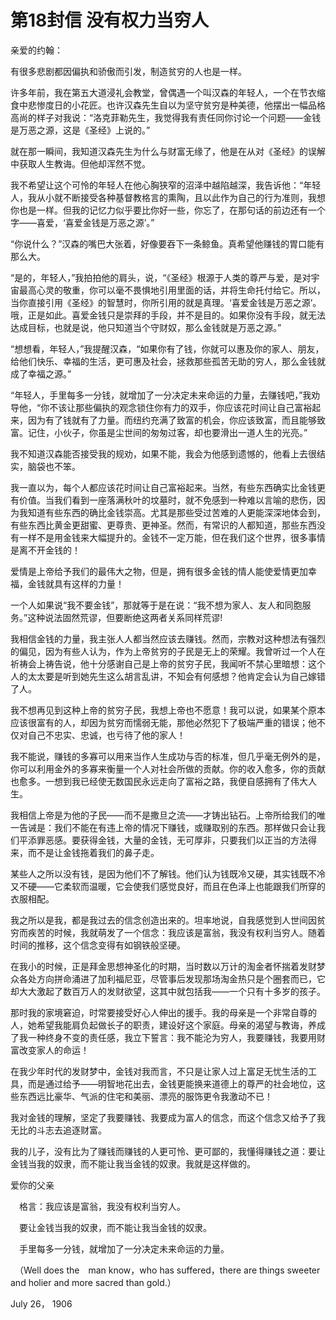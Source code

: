 # 第18封信 没有权力当穷人

亲爱的约翰：

有很多悲剧都因偏执和骄傲而引发，制造贫穷的人也是一样。

许多年前，我在第五大道浸礼会教堂，曾偶遇一个叫汉森的年轻人，一个在节衣缩食中悲惨度日的小花匠。也许汉森先生自以为坚守贫穷是种美德，他摆出一幅品格高尚的样子对我说：“洛克菲勒先生，我觉得我有责任同你讨论一个问题——金钱是万恶之源，这是《圣经》上说的。”

就在那一瞬间，我知道汉森先生为什么与财富无缘了，他是在从对《圣经》的误解中获取人生教诲。但他却浑然不觉。

我不希望让这个可怜的年轻人在他心胸狭窄的沼泽中越陷越深，我告诉他：“年轻人，我从小就不断接受各种基督教格言的熏陶，且以此作为自己的行为准则，我想你也是一样。但我的记忆力似乎要比你好一些，你忘了，在那句话的前边还有一个字——喜爱，‘喜爱金钱是万恶之源’。”

“你说什么？”汉森的嘴巴大张着，好像要吞下一条鲸鱼。真希望他赚钱的胃口能有那么大。

“是的，年轻人，”我拍拍他的肩头，说，“《圣经》根源于人类的尊严与爱，是对宇宙最高心灵的敬重，你可以毫不畏惧地引用里面的话，并将生命托付给它。所以，当你直接引用《圣经》的智慧时，你所引用的就是真理。‘喜爱金钱是万恶之源’。哦，正是如此。喜爱金钱只是崇拜的手段，并不是目的。如果你没有手段，就无法达成目标，也就是说，他只知道当个守财奴，那么金钱就是万恶之源。”

“想想看，年轻人，”我提醒汉森，“如果你有了钱，你就可以惠及你的家人、朋友，给他们快乐、幸福的生活，更可惠及社会，拯救那些孤苦无助的穷人，那么金钱就成了幸福之源。”

“年轻人，手里每多一分钱，就增加了一分决定未来命运的力量，去赚钱吧，”我劝导他，“你不该让那些偏执的观念锁住你有力的双手，你应该花时间让自己富裕起来，因为有了钱就有了力量。而纽约充满了致富的机会，你应该致富，而且能够致富。记住，小伙子，你虽是尘世间的匆匆过客，却也要滑出一道人生的光亮。”

我不知道汉森能否接受我的规劝，如果不能，我会为他感到遗憾的，他看上去很结实，脑袋也不笨。

我一直以为，每个人都应该花时间让自己富裕起来。当然，有些东西确实比金钱更有价值。当我们看到一座落满秋叶的坟墓时，就不免感到一种难以言喻的悲伤，因为我知道有些东西的确比金钱崇高。尤其是那些受过苦难的人更能深深地体会到，有些东西比黄金更甜蜜、更尊贵、更神圣。然而，有常识的人都知道，那些东西没有一样不是用金钱来大幅提升的。金钱不一定万能，但在我们这个世界，很多事情是离不开金钱的！

爱情是上帝给予我们的最伟大之物，但是，拥有很多金钱的情人能使爱情更加幸福，金钱就具有这样的力量！

一个人如果说“我不要金钱”，那就等于是在说：“我不想为家人、友人和同胞服务。”这种说法固然荒谬，但要断绝这两者关系同样荒谬!

我相信金钱的力量，我主张人人都当然应该去赚钱。然而，宗教对这种想法有强烈的偏见，因为有些人认为，作为上帝贫穷的子民是无上的荣耀。我曾听过一个人在祈祷会上祷告说，他十分感谢自己是上帝的贫穷子民，我闻听不禁心里暗想：这个人的太太要是听到她先生这么胡言乱讲，不知会有何感想？他肯定会认为自己嫁错了人。

我不想再见到这种上帝的贫穷子民，我想上帝也不愿意！我可以说，如果某个原本应该很富有的人，却因为贫穷而懦弱无能，那他必然犯下了极端严重的错误；他不仅对自己不忠实、忠诚，也亏待了他的家人！

我不能说，赚钱的多寡可以用来当作人生成功与否的标准，但几乎毫无例外的是，你可以利用金外的多寡来衡量一个人对社会所做的贡献。你的收入愈多，你的贡献也愈多。一想到我已经使无数国民永远走向了富裕之路，我便自感拥有了伟大人生。

我相信上帝是为他的子民——而不是撒旦之流——才铸出钻石。上帝所给我们的唯一告诫是：我们不能在有违上帝的情况下赚钱，或赚取别的东西。那样做只会让我们平添罪恶感。要获得金钱，大量的金钱，无可厚非，只要我们以正当的方法得来，而不是让金钱拖着我们的鼻子走。

某些人之所以没有钱，是因为他们不了解钱。他们认为钱既冷又硬，其实钱既不冷又不硬——它柔软而温暖，它会使我们感觉良好，而且在色泽上也能跟我们所穿的衣服相配。

我之所以是我，都是我过去的信念创造出来的。坦率地说，自我感觉到人世间因贫穷而疾苦的时候，我就萌发了一个信念：我应该是富翁，我没有权利当穷人。随着时间的推移，这个信念变得有如钢铁般坚硬。

在我小的时候，正是拜金思想神圣化的时期，当时数以万计的淘金者怀揣着发财梦众各处方向拼命涌进了加利福尼亚，尽管事后发现那场淘金热只是个圈套而已，它却大大激起了数百万人的发财欲望，这其中就包括我——一个只有十多岁的孩子。

那时我的家境窘迫，时常要接受好心人伸出的援手。我的母亲是一个非常自尊的人，她希望我能肩负起做长子的职责，建设好这个家庭。母亲的渴望与教诲，养成了我一种终身不变的责任感，我立下誓言：我不能沦为穷人，我要赚钱，我要用财富改变家人的命运！

在我少年时代的发财梦中，金钱对我而言，不只是让家人过上富足无忧生活的工具，而是通过给予——明智地花出去，金钱更能换来道德上的尊严的社会地位，这些东西远比豪华、气派的住宅和美丽、漂亮的服饰更令我激动不已！

我对金钱的理解，坚定了我要赚钱、我要成为富人的信念，而这个信念又给予了我无比的斗志去追逐财富。

我的儿子，没有比为了赚钱而赚钱的人更可怜、更可鄙的，我懂得赚钱之道：要让金钱当我的奴隶，而不能让我当金钱的奴隶。我就是这样做的。

爱你的父亲

　格言：我应该是富翁，我没有权利当穷人。

　要让金钱当我的奴隶，而不能让我当金钱的奴隶。

　手里每多一分钱，就增加了一分决定未来命运的力量。

　（Well does the　man know，who has suffered，there are things sweeter and holier and more sacred than gold.）

July 26， 1906